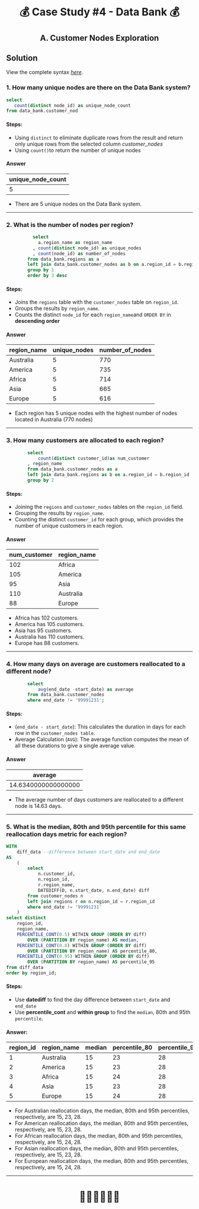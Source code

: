 
# <p align="center" style="margin-top: 0px;"> 💰 Case Study #4 - Data Bank 💰
## <p align="center"> A. Customer Nodes Exploration

## Solution

View the complete syntax [*here*](https://github.com/erisaxhelilaj/my_portofolio/blob/main/Case%20Study%20%234%20-%20Data%20Bank/Scripts/A.%20Customer%20Nodes%20Exploration.sql).



### 1. How many unique nodes are there on the Data Bank system?
```sql
select
   count(distinct node_id) as unique_node_count
from data_bank.customer_nod
```
#### Steps:
 - Using `distinct` to eliminate duplicate rows from the result and return only unique rows from the selected column    *customer_nodes* 
 - Using `count()`to return the number of unique nodes

#### Answer
| unique_node_count |
| ----------------- |
| 5                 |


- There are 5 unique nodes on the Data Bank system.

<hr/>

### 2. What is the number of nodes per region?
```sql
          select
            a.region_name as region_name
          , count(distinct node_id) as unique_nodes
          , count(node_id) as number_of_nodes
        from data_bank.regions as a
        left join data_bank.customer_nodes as b on a.region_id = b.region_id
        group by 1
        order by 3 desc
```
#### Steps:
 - Joins the `regions` table with the `customer_nodes` table on `region_id`.
 - Groups the results by `region_name`. 
 - Counts the distinct `node_id` for each `region_name`and `ORDER BY` in **descending order**

#### Answer
| region_name | unique_nodes | number_of_nodes |
| ----------- | ------------ | --------------- |
| Australia   | 5            | 770             |
| America     | 5            | 735             |
| Africa      | 5            | 714             |
| Asia        | 5            | 665             |
| Europe      | 5            | 616             |

- Each region has 5 unique nodes with the highest number of nodes located in Australia (770 nodes)

<hr/>

### 3. How many customers are allocated to each region?
```sql
        select
            count(distinct customer_id)as num_customer 
        , region_name 
        from data_bank.customer_nodes as a 
        left join data_bank.regions as b on a.region_id = b.region_id
        group by 2
```
#### Steps:
 - Joining the `regions` and `customer_nodes` tables on the `region_id` field.
 - Grouping the results by `region_name`.
 - Counting the distinct `customer_id` for each group, which provides the number of unique customers in each region.
 
#### Answer
| num_customer | region_name |
| ------------ | ----------- |
| 102          | Africa      |
| 105          | America     |
| 95           | Asia        |
| 110          | Australia   |
| 88           | Europe      |

- Africa has 102 customers.
- America has 105 customers.
- Asia has 95 customers.
- Australia has 110 customers.
- Europe has 88 customers.

<hr/>

### 4. How many days on average are customers reallocated to a different node?

```sql
        select
            avg(end_date -start_date) as average
        from data_bank.customer_nodes
        where end_date != '99991231';
```
#### Steps:
 - (`end_date - start_date`): This calculates the duration in days for each row in the `customer_nodes table`.
 - Average Calculation (`AVG`): The average function computes the mean of all these durations to give a single average value.

#### Answer
| average             |
| ------------------- |
| 14.6340000000000000 |

- The average number of days customers are reallocated to a different node is 14.63 days.


<hr/>

### 5. What is the median, 80th and 95th percentile for this same reallocation days metric for each region?
````sql
WITH 
	diff_data --difference between start_date and end_date
AS
	(
		select 
			n.customer_id,
			n.region_id, 
			r.region_name,
			DATEDIFF(D, n.start_date, n.end_date) diff
		from customer_nodes n
		left join regions r on n.region_id = r.region_id
		where end_date != '99991231'
	)
select distinct
	region_id,
	region_name,
	PERCENTILE_CONT(0.5) WITHIN GROUP (ORDER BY diff)
		OVER (PARTITION BY region_name) AS median,
	PERCENTILE_CONT(0.8) WITHIN GROUP (ORDER BY diff)
		OVER (PARTITION BY region_name) AS percentile_80,
	PERCENTILE_CONT(0.95) WITHIN GROUP (ORDER BY diff)
		OVER (PARTITION BY region_name) AS percentile_95
from diff_data
order by region_id;
````
#### Steps:
- Use **datediff** to find the day difference between `start_date` and `end_date`
- Use **percentile_cont** and **within group** to find the `median`, 80th and 95th `percentile`.

#### Answer:
region_id | region_name | median | percentile_80 | percentile_95
--| -- | -- | -- | --
1 | Australia | 15 | 23 | 28
2 | America | 15 | 23 | 28
3 | Africa | 15 | 24 | 28
4 | Asia | 15 | 23 | 28
5 | Europe | 15 | 24 | 28

- For Australian reallocation days, the median, 80th and 95th percentiles, respectively, are 15, 23, 28.
- For American reallocation days, the median, 80th and 95th percentiles, respectively, are 15, 23, 28.
- For African reallocation days, the median, 80th and 95th percentiles, respectively, are 15, 24, 28.
- For Asian reallocation days, the median, 80th and 95th percentiles, respectively, are 15, 23, 28.
- For European reallocation days, the median, 80th and 95th percentiles, respectively, are 15, 24, 28.

***

# <p align="center" style="margin-top: 0px;">👩‍💻👩‍💻👩‍💻


